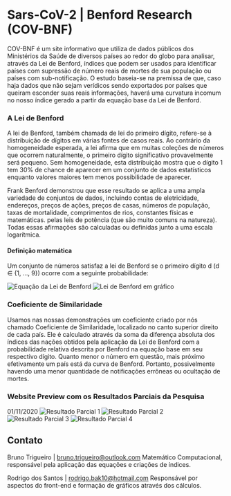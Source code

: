 # Sars-CoV-2 | Benford Research (COV-BNF)

COV-BNF é um site informativo que utiliza de dados públicos dos Ministérios da Saúde de diversos países ao redor do globo para analisar, através da Lei de Benford, índices que podem ser usados para identificar países com supressão de número reais de mortes de sua população ou países com sub-notificação. O estudo baseia-se na premissa de que, caso haja dados que não sejam verídicos sendo exportados por países que queiram esconder suas reais informações, haverá uma curvatura incomum no nosso índice gerado a partir da equação base da Lei de Benford.

### A Lei de Benford
A lei de Benford, também chamada de lei do primeiro dígito, refere-se à distribuição de dígitos em várias fontes de casos reais. Ao contrário da homogeneidade esperada, a lei afirma que em muitas coleções de números que ocorrem naturalmente, o primeiro dígito significativo provavelmente será pequeno. Sem homogeneidade, esta distribuição mostra que o dígito 1 tem 30% de chance de aparecer em um conjunto de dados estatísticos enquanto valores maiores tem menos possibilidade de aparecer.

Frank Benford demonstrou que esse resultado se aplica a uma ampla variedade de conjuntos de dados, incluindo contas de eletricidade, endereços, preços de ações, preços de casas, números de população, taxas de mortalidade, comprimentos de rios, constantes físicas e matemáticas. pelas leis de potência (que são muito comuns na natureza). Todas essas afirmações são calculadas ou definidas junto a uma escala logarítmica.



#### Definição matemática
Um conjunto de números satisfaz a lei de Benford se o primeiro dígito  d (d ∈ {1, ..., 9}) ocorre com a seguinte probabilidade:

![Equação da Lei de Benford](https://www.statisticshowto.com/wp-content/uploads/2016/07/benford-formula.png)
![Lei de Benford em gráfico](https://upload.wikimedia.org/wikipedia/commons/thumb/1/14/Benford_law_log_log_graph.svg/2000px-Benford_law_log_log_graph.svg.png)

### Coeficiente de Similaridade
Usamos nas nossas demonstrações um coeficiente criado por nós chamado Coeficiente de Similaridade, localizado no canto superior direito de cada país. Ele é calculado através da soma da diferença absoluta dos índices das nações obtidos pela aplicação da Lei de Benford com a probabilidade relativa descrita por Benford na equação base em seu respectivo dígito.
Quanto menor o número em questão, mais próximo efetivamente um país está da curva de Benford. Portanto, possivelmente havendo uma menor quantidade de notificações errôneas ou ocultação de mortes.

### Website Preview com os Resultados Parciais da Pesquisa
01/11/2020
![Resultado Parcial 1](https://image.prntscr.com/image/_Ol0Qv5rRBWCu9XfB5SFEw.png)
![Resultado Parcial 2](https://image.prntscr.com/image/q8tOFPHgS3OAfkg7hszajg.png)
![Resultado Parcial 3](https://image.prntscr.com/image/a3ogqPEdTm_L41yCMRZ4Hw.png)
![Resultado Parcial 4](https://image.prntscr.com/image/PNTu7MEzRFm_ZssoxnpycA.png)


## Contato
Bruno Trigueiro | bruno.trigueiro@outlook.com
Matemático Computacional, responsável pela aplicação das equações e criações de índices.

Rodrigo dos Santos | rodrigo.bak10@hotmail.com
Responsável por aspectos do front-end e formação de gráficos através dos cálculos.

